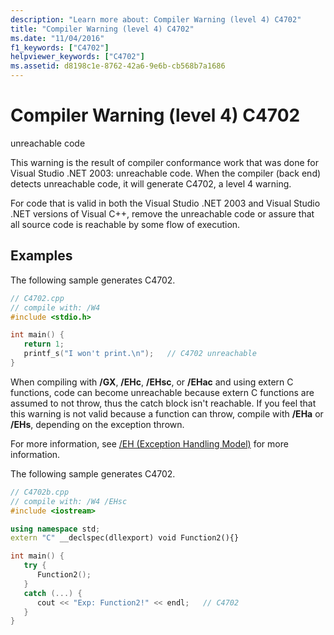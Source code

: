 ```yaml
---
description: "Learn more about: Compiler Warning (level 4) C4702"
title: "Compiler Warning (level 4) C4702"
ms.date: "11/04/2016"
f1_keywords: ["C4702"]
helpviewer_keywords: ["C4702"]
ms.assetid: d8198c1e-8762-42a6-9e6b-cb568b7a1686
---
```

# Compiler Warning (level 4) C4702

unreachable code

This warning is the result of compiler conformance work that was done for Visual Studio .NET 2003: unreachable code. When the compiler (back end) detects unreachable code, it will generate C4702, a level 4 warning.

For code that is valid in both the Visual Studio .NET 2003 and Visual Studio .NET versions of Visual C++, remove the unreachable code or assure that all source code is reachable by some flow of execution.

## Examples

The following sample generates C4702.

```cpp
// C4702.cpp
// compile with: /W4
#include <stdio.h>

int main() {
   return 1;
   printf_s("I won't print.\n");   // C4702 unreachable
}
```

When compiling with **/GX**, **/EHc**, **/EHsc**, or **/EHac** and using extern C functions, code can become unreachable because extern C functions are assumed to not throw, thus the catch block isn't reachable.  If you feel that this warning is not valid because a function can throw, compile with **/EHa** or **/EHs**, depending on the exception thrown.

For more information, see [/EH (Exception Handling Model)](../../build/reference/eh-exception-handling-model.md) for more information.

The following sample generates C4702.

```cpp
// C4702b.cpp
// compile with: /W4 /EHsc
#include <iostream>

using namespace std;
extern "C" __declspec(dllexport) void Function2(){}

int main() {
   try {
      Function2();
   }
   catch (...) {
      cout << "Exp: Function2!" << endl;   // C4702
   }
}
```
